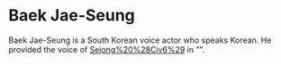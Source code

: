 # Baek Jae-Seung

Baek Jae-Seung is a South Korean voice actor who speaks Korean. He provided the voice of [Sejong%20%28Civ6%29](Sejong) in "".